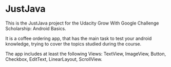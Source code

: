 # JustJava

This is the JustJava project for the Udacity Grow With Google Challenge Scholarship: Android Basics.

It is a coffee  ordering app,  that has the main task to test your android knowledge, 
trying to cover the topics studied during the course.

The app includes at least  the following Views: TextView, ImageView, Button, Checkbox, EditText,  LinearLayout, ScrollView.
